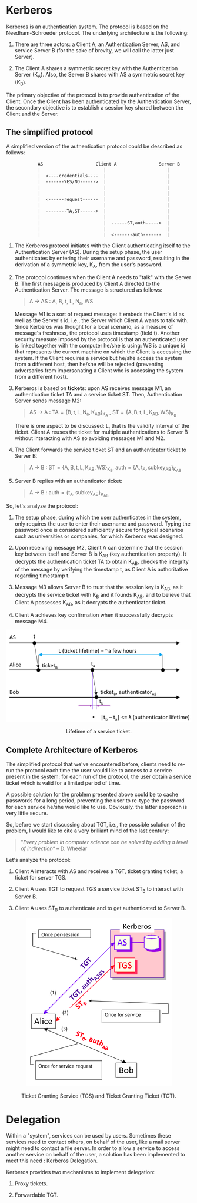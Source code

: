 # Kerberos

Kerberos is an authentication system. The protocol is based on the Needham-Schroeder protocol. The underlying architecture is the following:

1. There are three actors: a Client A, an Authentication Server, $\mathsf{AS}$, and service Server B (for the sake of brevity, we will call the latter just Server).

2. The Client A shares a symmetric secret key with the Authentication Server ($\mathsf{K_{A}}$). Also, the Server B shares with $\mathsf{AS}$ a symmetric secret key ($\mathsf{K_{B}}$).

The primary objective of the protocol is to provide authentication of the Client. Once the Client has been authenticated by the Authentication Server, the secondary objective is to establish a session key shared between the Client and the Server.

## The simplified protocol 

A simplified version of the authentication protocol could be described as follows:

```
			AS                    Client A                Server B
			|                        |                       |
			|  <----credentials----  |                       |
			|  -------YES/NO------>  |                       |
			|                        |                       |
			|                        |                       |
			|  <------request------  |                       |
			|                        |                       |
			|  --------TA,ST------>  |                       |
			|                        |                       |
			|                        |  ------ST,auth----->  |
			|                        |                       |
			|                        |  <-------auth-------  |
```

1. The Kerberos protocol initiates with the Client authenticating itself to the Authentication Server ($\mathsf{AS}$). During the setup phase, the user authenticates by entering their username and password, resulting in the derivation of a symmetric key, $\mathsf{K_{A}}$, from the user's password.

2. The protocol continues when the Client A needs to "talk" with the Server B. The first message is produced by Client A directed to the Authentication Server. The message is structured as follows:

	> $\mathsf{A}$ $\mathsf{\longrightarrow}$ $\mathsf{AS}$ : $\mathsf{A}$, $\mathsf{B}$, $\mathsf{t}$, $\mathsf{L}$, $\mathsf{N_{a}}$, $\mathsf{WS}$

	Message M1 is a sort of request message: it embeds the Client's id as well as the Server's id, i.e., the Server which Client $\mathsf{A}$ wants to talk with. Since Kerberos was thought for a local scenario, as a measure of message's freshness, the protocol uses timestamp (field $\mathsf{t}$). Another security measure imposed by the protocol is that an authenticated user is linked together with the computer he/she is using: $\mathsf{WS}$ is a unique id that represents the current machine on which the Client is accessing the system. If the Client requires a service but he/she access the system from a different host, then he/she will be rejected (preventing adversaries from impersonating a Client who is accessing the system from a different host).

3. Kerberos is based on **ticket**s: upon AS receives message M1, an authentication ticket $\mathsf{TA}$ and a service ticket $\mathsf{ST}$. Then, Authentication Server sends message M2:

	> $\mathsf{AS}$ $\mathsf{\longrightarrow}$ $\mathsf{A}$ : $\mathsf{TA = \{ B, t,L, N_{a}, K_{AB} \}_{K_{A}}}$ , $\mathsf{ST = \{ A, B, t, L, K_{AB}, WS \}_{K_{B}}}$ 

	There is one aspect to be discussed: $\mathsf{L}$, that is the validity interval of the ticket. Client $\mathsf{A}$ reuses the ticket for multiple authentications to Server $\mathsf{B}$ without interacting with $\mathsf{AS}$ so avoiding messages M1 and M2.

4. The Client forwards the service ticket $\mathsf{ST}$ and an authenticator ticket to Server B:

	> $\mathsf{A}$ $\mathsf{\longrightarrow}$ $\mathsf{B}$ : $\mathsf{ST = \{ A, B, t, L, K_{AB}, WS \}_{K_{B}}}$, $\mathsf{auth = \{ A, t_{A}, subkey_{AB} \}_{K_{AB}}}$ 

5. Server B replies with an authenticator ticket:

	> $\mathsf{A}$ $\mathsf{\longrightarrow}$ $\mathsf{B}$ :  $\mathsf{auth = \{ t_{A}, subkey_{AB} \}_{K_{AB}}}$ 

So, let's analyze the protocol:

1. The setup phase, during which the user authenticates in the system, only requires the user to enter their username and password. Typing the password once is considered sufficiently secure for typical scenarios such as universities or companies, for which Kerberos was designed.

2. Upon receiving message M2, Client A can determine that the session key between itself and Server B is $\mathsf{K_{AB}}$ (key authentication property). It decrypts the authentication ticket $\mathsf{TA}$ to obtain $\mathsf{K_{AB}}$, checks the integrity of the message by verifying the timestamp $\mathsf{t}$, as Client A is authoritative regarding timestamp $\mathsf{t}$.

3. Message M3 allows Server B to trust that the session key is $\mathsf{K_{AB}}$, as it decrypts the service ticket with $\mathsf{K_{B}}$ and it founds $\mathsf{K_{AB}}$, and to believe that Client A possesses $\mathsf{K_{AB}}$, as it decrypts the authenticator ticket.

4. Client A achieves key confirmation when it successfully decrypts message M4.

<div style="text-align:center;">
    <img src="../figures/kerberos_ticket_validity.png" alt="Lifetime of a service ticket" style="display:block; margin:auto;">
	<br>
    <label for="img">Lifetime of a service ticket.</label>
</div>


## Complete Architecture of Kerberos

The simplified protocol that we've encountered before, clients need to re-run the protocol each time the user would like to access to a service present in the system: for each run of the protocol, the user obtain a service ticket which is valid for a limited period of time. 

A possible solution for the problem presented above could be to cache passwords for a long period, preventing the user to re-type the password for each service he/she would like to use. Obviously, the latter approach is very little secure.

So, before we start discussing about TGT, i.e., the possible solution of the problem, I would like to cite a very brilliant mind of the last century:

> "*Every problem in computer science can be solved by adding  a level of indirection*“ – D. Wheelar

Let's analyze the protocol:

1. Client A interacts with AS and receives a $\mathsf{TGT}$, ticket granting ticket, a ticket for server TGS.

2. Client A uses $\mathsf{TGT}$ to request $\mathsf{TGS}$ a service ticket $\mathsf{ST_{B}}$ to interact with Server B.

3. Client A uses $\mathsf{ST_{B}}$ to authenticate and to get authenticated to Server B.


<div style="text-align:center;">
    <img src="../figures/kerberos_TGT.png" alt="TGS and TGT" style="display:block; margin:auto;">
	<br>
    <label for="img">Ticket Granting Service (TGS) and Ticket Granting Ticket (TGT).</label>
</div>


# Delegation

Within a "system", services can be used by users. Sometimes these services need to contact others, on behalf of the user, like a mail server might need to contact a file server. In order to allow a service to access another service on behalf of the user, a solution has been implemented to meet this need : Kerberos Delegation.

Kerberos provides two mechanisms to implement delegation:

1. Proxy tickets.

2. Forwardable TGT.
